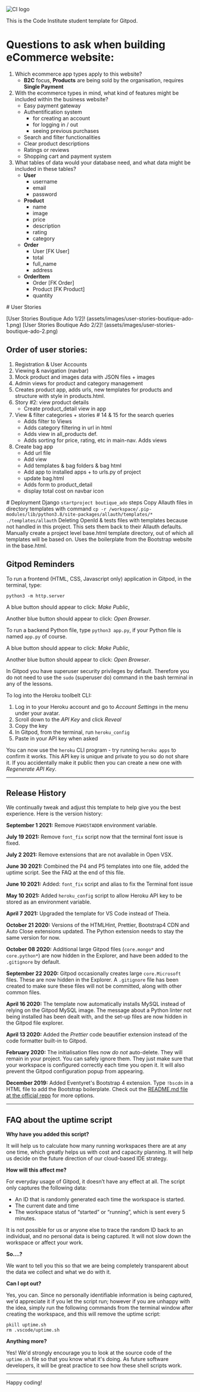 ![CI logo](https://codeinstitute.s3.amazonaws.com/fullstack/ci_logo_small.png)

This is the Code Institute student template for Gitpod. 

# Questions to ask when building eCommerce website:

1. Which ecommerce app types apply to this website? 
    * **B2C** focus, **Products** are being sold by the organisation, requires **Single Payment**
2. With the ecommerce types in mind, what kind of features might be included within the business website? 
    * Easy payment gateway
    * Authentification system 
        * for creating an account
        * for logging in / out
        * seeing previous purchases
    * Search and filter functionalities
    * Clear product descriptions
    * Ratings or reviews
    * Shopping cart and payment system
3. What tables of data would your database need, and what data might be included in these tables? 
    * **User**
        * username
        * email
        * password
    * **Product**
        * name
        * image
        * price
        * description
        * rating
        * category
    * **Order**
        * User [FK User]
        * total
        * full_name
        * address
    * **OrderItem**
        * Order [FK Order]
        * Product [FK Product]
        * quantity

# User Stories 

[User Stories Boutique Ado 1/2]! (assets/images/user-stories-boutique-ado-1.png)
[User Stories Boutique Ado 2/2]! (assets/images/user-stories-boutique-ado-2.png)

## Order of user stories:

1. Registration & User Accounts
2. Viewing & navigation (navbar)
3. Mock product and images data with JSON files + images
4. Admin views for product and category management
5. Creates product app, adds urls, new templates for products and structure with style in products.html.
6. Story #2: view product details
    * Create product_detail view in app
7. View & filter categories + stories # 14 & 15 for the search queries
    * Adds filter to Views
    * Adds category filtering in url in html
    * Adds view in all_products def.
    * Adds sorting for price, rating, etc in main-nav. Adds views
8. Create bag app
    * Add url file
    * Add view
    * Add templates & bag folders & bag html
    * Add app to installed apps + to urls.py of project
    * update bag.html
    * Adds form to product_detail
    * display total cost on navbar icon

# Deployment
Django `startproject boutique_ado` steps
Copy Allauth files in directory templates with command `cp -r /workspace/.pip-modules/lib/python3.8/site-packages/allauth/templates/* ./templates/allauth`
Deleting OpenId & tests files with templates because not handled in this project. This sets them back to their Allauth defaults.
Manually create a project level base.html template directory, out of which all templates will be based on.
Uses the boilerplate from the Bootstrap website in the base.html. 


## Gitpod Reminders

To run a frontend (HTML, CSS, Javascript only) application in Gitpod, in the terminal, type:

`python3 -m http.server`

A blue button should appear to click: _Make Public_,

Another blue button should appear to click: _Open Browser_.

To run a backend Python file, type `python3 app.py`, if your Python file is named `app.py` of course.

A blue button should appear to click: _Make Public_,

Another blue button should appear to click: _Open Browser_.

In Gitpod you have superuser security privileges by default. Therefore you do not need to use the `sudo` (superuser do) command in the bash terminal in any of the lessons.

To log into the Heroku toolbelt CLI:

1. Log in to your Heroku account and go to *Account Settings* in the menu under your avatar.
2. Scroll down to the *API Key* and click *Reveal*
3. Copy the key
4. In Gitpod, from the terminal, run `heroku_config`
5. Paste in your API key when asked

You can now use the `heroku` CLI program - try running `heroku apps` to confirm it works. This API key is unique and private to you so do not share it. If you accidentally make it public then you can create a new one with _Regenerate API Key_.

------

## Release History

We continually tweak and adjust this template to help give you the best experience. Here is the version history:

**September 1 2021:** Remove `PGHOSTADDR` environment variable.

**July 19 2021:** Remove `font_fix` script now that the terminal font issue is fixed.

**July 2 2021:** Remove extensions that are not available in Open VSX.

**June 30 2021:** Combined the P4 and P5 templates into one file, added the uptime script. See the FAQ at the end of this file.

**June 10 2021:** Added: `font_fix` script and alias to fix the Terminal font issue

**May 10 2021:** Added `heroku_config` script to allow Heroku API key to be stored as an environment variable.

**April 7 2021:** Upgraded the template for VS Code instead of Theia.

**October 21 2020:** Versions of the HTMLHint, Prettier, Bootstrap4 CDN and Auto Close extensions updated. The Python extension needs to stay the same version for now.

**October 08 2020:** Additional large Gitpod files (`core.mongo*` and `core.python*`) are now hidden in the Explorer, and have been added to the `.gitignore` by default.

**September 22 2020:** Gitpod occasionally creates large `core.Microsoft` files. These are now hidden in the Explorer. A `.gitignore` file has been created to make sure these files will not be committed, along with other common files.

**April 16 2020:** The template now automatically installs MySQL instead of relying on the Gitpod MySQL image. The message about a Python linter not being installed has been dealt with, and the set-up files are now hidden in the Gitpod file explorer.

**April 13 2020:** Added the _Prettier_ code beautifier extension instead of the code formatter built-in to Gitpod.

**February 2020:** The initialisation files now _do not_ auto-delete. They will remain in your project. You can safely ignore them. They just make sure that your workspace is configured correctly each time you open it. It will also prevent the Gitpod configuration popup from appearing.

**December 2019:** Added Eventyret's Bootstrap 4 extension. Type `!bscdn` in a HTML file to add the Bootstrap boilerplate. Check out the <a href="https://github.com/Eventyret/vscode-bcdn" target="_blank">README.md file at the official repo</a> for more options.

------

## FAQ about the uptime script

**Why have you added this script?**

It will help us to calculate how many running workspaces there are at any one time, which greatly helps us with cost and capacity planning. It will help us decide on the future direction of our cloud-based IDE strategy.

**How will this affect me?**

For everyday usage of Gitpod, it doesn’t have any effect at all. The script only captures the following data:

- An ID that is randomly generated each time the workspace is started.
- The current date and time
- The workspace status of “started” or “running”, which is sent every 5 minutes.

It is not possible for us or anyone else to trace the random ID back to an individual, and no personal data is being captured. It will not slow down the workspace or affect your work.

**So….?**

We want to tell you this so that we are being completely transparent about the data we collect and what we do with it.

**Can I opt out?**

Yes, you can. Since no personally identifiable information is being captured, we'd appreciate it if you let the script run; however if you are unhappy with the idea, simply run the following commands from the terminal window after creating the workspace, and this will remove the uptime script:

```
pkill uptime.sh
rm .vscode/uptime.sh
```

**Anything more?**

Yes! We'd strongly encourage you to look at the source code of the `uptime.sh` file so that you know what it's doing. As future software developers, it will be great practice to see how these shell scripts work.

---

Happy coding!
